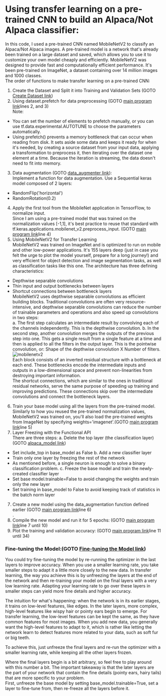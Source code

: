 # Using transfer learning on a pre-trained CNN to build an Alpaca/Not Alpaca classifier:
In this code, I used a pre-trained CNN named MobileNetV2 to classify an Alpaca/Not Alpaca images. A pre-trained model is a network that's already been trained on a large dataset and saved, which allows you to use it to customize your own model cheaply and efficiently. MobileNetV2 was designed to provide fast and computationally efficient performance. It's been pre-trained on ImageNet, a dataset containing over 14 million images and 1000 classes. <br />
The order of functions to make transfer learning on a pre-trained CNN:<br />
1. Create the Dataset and Split it into Training and Validation Sets (GOTO [Create Dataset link](https://github.com/Afsaneh-Karami/Neural-Networks-and-Deep-Learning/blob/main/Transfer%20Learning%20with%20MobileNetV2/Create%20Dataset))<br />
2. Using dataset.prefetch for data preprocessing (GOTO [main program link](https://github.com/Afsaneh-Karami/Neural-Networks-and-Deep-Learning/new/main/Transfer%20Learning%20with%20MobileNetV2)lines 2, and 3)<br /> 
Note: <br /> 
* You can set the number of elements to prefetch manually, or you can use tf.data.experimental.AUTOTUNE to choose the parameters automatically. <br /> 
* Using prefetch() prevents a memory bottleneck that can occur when reading from disk. It sets aside some data and keeps it ready for when it's needed, by creating a source dataset from your input data, applying a transformation to preprocess it, then iterating over the dataset one element at a time. Because the iteration is streaming, the data doesn't need to fit into memory.<br /> 
3. Data augmentation (GOTO [data_augmenter link](https://github.com/Afsaneh-Karami/Neural-Networks-and-Deep-Learning/new/main/Transfer%20Learning%20with%20MobileNetV2)):<br /> 
Implement a function for data augmentation. Use a Sequential keras model composed of 2 layers:<br /> 
* RandomFlip('horizontal')<br /> 
* RandomRotation(0.2)<br /> 
4. Apply the first tool from the MobileNet application in TensorFlow, to normalize input.<br /> 
Since I am using a pre-trained model that was trained on the normalization values [-1,1], it's best practice to reuse that standard with tf.keras.applications.mobilenet_v2.preprocess_input. (GOTO [main program link](https://github.com/Afsaneh-Karami/Neural-Networks-and-Deep-Learning/new/main/Transfer%20Learning%20with%20MobileNetV2)line 4)<br /> 
5. Using MobileNetV2 for Transfer Learning<br />
MobileNetV2 was trained on ImageNet and is optimized to run on mobile and other low-power applications. It's 155 layers deep (just in case you felt the urge to plot the model yourself, prepare for a long journey!) and very efficient for object detection and image segmentation tasks, as well as classification tasks like this one. The architecture has three defining characteristics:<br /> 
* Depthwise separable convolutions<br />
* Thin input and output bottlenecks between layers<br />
* Shortcut connections between bottleneck layers<br />
MobileNetV2 uses depthwise separable convolutions as efficient building blocks. Traditional convolutions are often very resource-intensive, and depthwise separable convolutions can reduce the number of trainable parameters and operations and also speed up convolutions in two steps:<br />
a. The first step calculates an intermediate result by convolving each of the channels independently. This is the depthwise convolution.
b. In the second step, another convolution merges the outputs of the previous step into one. This gets a single result from a single feature at a time and then is applied to all the filters in the output layer. This is the pointwise convolution, or: Shape of the depthwise convolution X Number of filters.<br />
![mobilenetv2](https://user-images.githubusercontent.com/78735911/162256874-1810d349-5edd-4154-890a-e310b6de3ef9.png)<br />
Each block consists of an inverted residual structure with a bottleneck at each end. These bottlenecks encode the intermediate inputs and outputs in a low-dimensional space and prevent non-linearities from destroying important information.<br />
The shortcut connections, which are similar to the ones in traditional residual networks, serve the same purpose of speeding up training and improving predictions. These connections skip over the intermediate convolutions and connect the bottleneck layers. <br />
6. Train your base model using all the layers from the pre-trained model.<br />
Similarly to how you reused the pre-trained normalization values, MobileNetV2 was trained on, you'll also load the pre-trained weights from ImageNet by specifying weights='imagenet'.(GOTO [main program link](https://github.com/Afsaneh-Karami/Neural-Networks-and-Deep-Learning/new/main/Transfer%20Learning%20with%20MobileNetV2)line 5)<br />
7. Layer Freezing with the Functional API <br />
There are three steps:
a. Delete the top layer (the classification layer)(GOTO [alpaca_model link](https://github.com/Afsaneh-Karami/Neural-Networks-and-Deep-Learning/new/main/Transfer%20Learning%20with%20MobileNetV2))<br />
* Set include_top in base_model as False
b. Add a new classifier layer
* Train only one layer by freezing the rest of the network
* As mentioned before, a single neuron is enough to solve a binary classification problem.
c. Freeze the base model and train the newly-created classifier layer
* Set base model.trainable=False to avoid changing the weights and train only the new layer
* Set training in base_model to False to avoid keeping track of statistics in the batch norm layer
7. Create a new model using the data_augmentation function defined earlier (GOTO [main program link](https://github.com/Afsaneh-Karami/Neural-Networks-and-Deep-Learning/new/main/Transfer%20Learning%20with%20MobileNetV2)line 6)<br />.
8. Compile the new model and run it for 5 epochs: (GOTO [main program link](https://github.com/Afsaneh-Karami/Neural-Networks-and-Deep-Learning/new/main/Transfer%20Learning%20with%20MobileNetV2)line 7 until 10)
9. Plot the training and validation accuracy: (GOTO [main program link](https://github.com/Afsaneh-Karami/Neural-Networks-and-Deep-Learning/new/main/Transfer%20Learning%20with%20MobileNetV2)line 11 until 34)
### Fine-tuning the Model:(GOTO [Fine-tuning the Model link](https://github.com/Afsaneh-Karami/Neural-Networks-and-Deep-Learning/new/main/Transfer%20Learning%20with%20MobileNetV2))<br />
You could try fine-tuning the model by re-running the optimizer in the last layers to improve accuracy. When you use a smaller learning rate, you take smaller steps to adapt it a little more closely to the new data. In transfer learning, the way you achieve this is by unfreezing the layers at the end of the network and then re-training your model on the final layers with a very low learning rate. Adapting your learning rate to go over these layers in smaller steps can yield more fine details and higher accuracy.<br />

The intuition for what's happening: when the network is in its earlier stages, it trains on low-level features, like edges. In the later layers, more complex, high-level features like wispy hair or pointy ears begin to emerge. For transfer learning, the low-level features can be kept the same, as they have common features for most images. When you add new data, you generally want the high-level features to adapt to it, which is rather like letting the network learn to detect features more related to your data, such as soft fur or big teeth.<br />

To achieve this, just unfreeze the final layers and re-run the optimizer with a smaller learning rate, while keeping all the other layers frozen.<br />

Where the final layers begin is a bit arbitrary, so feel free to play around with this number a bit. The important takeaway is that the later layers are the part of your network that contain the fine details (pointy ears, hairy tails) that are more specific to your problem.<br />
First, unfreeze the base model by setting base_model.trainable=True, set a layer to fine-tune from, then re-freeze all the layers before it. <br />






